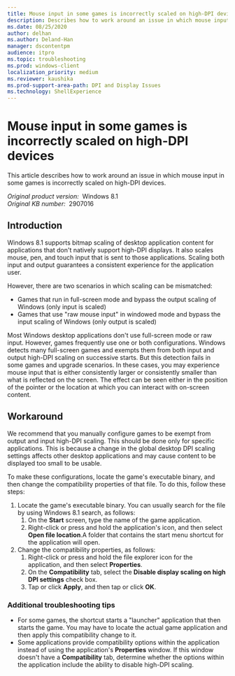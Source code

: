 ```yaml
---
title: Mouse input in some games is incorrectly scaled on high-DPI devices
description: Describes how to work around an issue in which mouse input in some games is incorrectly scaled on high-DPI devices.
ms.date: 08/25/2020
author: delhan
ms.author: Deland-Han
manager: dscontentpm
audience: itpro
ms.topic: troubleshooting
ms.prod: windows-client
localization_priority: medium
ms.reviewer: kaushika
ms.prod-support-area-path: DPI and Display Issues
ms.technology: ShellExperience
---
```

# Mouse input in some games is incorrectly scaled on high-DPI devices

This article describes how to work around an issue in which mouse input in some games is incorrectly scaled on high-DPI devices.

_Original product version:_ &nbsp;Windows 8.1  
_Original KB number:_ &nbsp;2907016

## Introduction

Windows 8.1 supports bitmap scaling of desktop application content for applications that don't natively support high-DPI displays. It also scales mouse, pen, and touch input that is sent to those applications. Scaling both input and output guarantees a consistent experience for the application user.

However, there are two scenarios in which scaling can be mismatched:

- Games that run in full-screen mode and bypass the output scaling of Windows (only input is scaled)
- Games that use "raw mouse input" in windowed mode and bypass the input scaling of Windows (only output is scaled)

Most Windows desktop applications don't use full-screen mode or raw input. However, games frequently use one or both configurations. Windows detects many full-screen games and exempts them from both input and output high-DPI scaling on successive starts. But this detection fails in some games and upgrade scenarios. In these cases, you may experience mouse input that is either consistently larger or consistently smaller than what is reflected on the screen. The effect can be seen either in the position of the pointer or the location at which you can interact with on-screen content.

## Workaround

We recommend that you manually configure games to be exempt from output and input high-DPI scaling. This should be done only for specific applications. This is because a change in the global desktop DPI scaling settings affects other desktop applications and may cause content to be displayed too small to be usable.

To make these configurations, locate the game's executable binary, and then change the compatibility properties of that file. To do this, follow these steps:

1. Locate the game's executable binary. You can usually search for the file by using Windows 8.1 search, as follows:
      1. On the **Start** screen, type the name of the game application.
      2. Right-click or press and hold the application's icon, and then select **Open file location**.A folder that contains the start menu shortcut for the application will open.
2. Change the compatibility properties, as follows:
      1. Right-click or press and hold the file explorer icon for the application, and then select **Properties**.
      2. On the **Compatibility** tab, select the **Disable display scaling on high DPI settings** check box.
      3. Tap or click **Apply**, and then tap or click **OK**.

### Additional troubleshooting tips

- For some games, the shortcut starts a "launcher" application that then starts the game. You may have to locate the actual game application and then apply this compatibility change to it.
- Some applications provide compatibility options within the application instead of using the application's **Properties** window. If this window doesn't have a **Compatibility** tab, determine whether the options within the application include the ability to disable high-DPI scaling.
